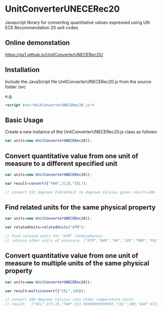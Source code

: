 # UnitConverterUNECERec20
Javascript library for converting quantitative values expressed using UN ECE Recommendation 20 unit codes

## Online demonstation

https://gs1.github.io/UnitConverterUNECERec20/

## Installation

Include the JavaScript file   UnitConverterUNECERec20.js   from the source folder /src

e.g.  

```html
<script src="UnitConverterUNECERec20.js">
```
  
## Basic Usage

Create a new instance of the UnitConverterUNECERec20.js class as follows:

```js
var units=new UnitConverterUNECERec20();
```

## Convert quantitative value from one unit of measure to a different specified unit

```js
var units=new UnitConverterUNECERec20();

var result=convert({"FAH",212},"CEL");

// convert 212 degrees Fahrenheit to degrees Celsius gives result=100
```

## Find related units for the same physical property

```js
var units=new UnitConverterUNECERec20();

var relatedUnits=relatedUnits("ATM");

// find related units for "ATM" (atmospheres) 
// returns other units of pressure, ["ATM","BAR","HN","J89","MBR","PAL","PS"]
```

## Convert quantitative value from one unit of measure to multiple units of the same physical property

```js
var units=new UnitConverterUNECERec20();

var result=multiconvert({"CEL",100});

// convert 100 degrees Celsius into other temperature units 
// result:  {"KEL":373.15,"FAH":211.99999999999997,"CEL":100,"A48":671.67}
```



